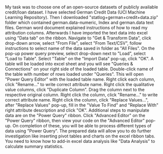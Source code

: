 My task was to choose one of an open-source datasets of publicly available credit/loan dataset. I have selected German Credit Data (UCI Machine Learning Repository).
Then I downloaded "statlog+german+credit+data.zip" folder which contained german.data-numeric, Index and german.data text files.
German word document explained instructions of how to read my attribution columns.
Afterwards I have imported the text data into excel using "Data tab" on the ribbon.
Navigate to "Get & Transform Data", click drop-down arrow, select "From File", select "From Text/CSV", follow instructions to select name of the data saved in folder as "All Files".
On the pop-up power query preview, select drop-down next to "Load", select "Load to Table".
Select "Table" on the "Import Data" pop-up, click "OK".
A table will be loaded into excel sheet and you will see "Queries & Connections" on your right side of the loaded table.
Double-click name of the table with number of rows loaded under "Queries".
This will open "Power Query Editor" with the loaded table name.
Right click each column, click "Rename..." to write correct attribute name.
Right click the qualitative value columns, click "Duplicate Column".
Drag the column next to the respective original column.
Right click the column, click "Rename..." to write correct attribute name.
Right click the column, click "Replace Values...", after "Replace Values" pop-up, fill in the "Value To Find" and "Replace With" right attribute description and click "OK".
Additional steps to manipulate data are on the "Power Query" ribbon.
Click "Advanced Editor" on the "Power Query" ribbon, then view your code on the "Advanced Editor" pop-up.
On completion of these, you will be able to process different types of data using "Power Query".
The prepared data will allow you to do further investigation like inserting pivot tables and charts on the excel ribbon tabs.
You need to know how to add-in excel data analysis like "Data Analysis" to calculate summary statistics.
